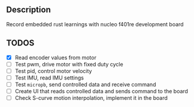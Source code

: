 ## Description

Record embedded rust learnings with nucleo f401re development board

## TODOS

- [x] Read encoder values from motor
- [ ] Test pwm, drive motor with fixed duty cycle
- [ ] Test pid, control motor velocity
- [ ] Test IMU, read IMU settings
- [ ] Test `micropb`, send controlled data and receive command
- [ ] Create UI that reads controlled data and sends command to the board
- [ ] Check S-curve motion interpolation, implement it in the board
